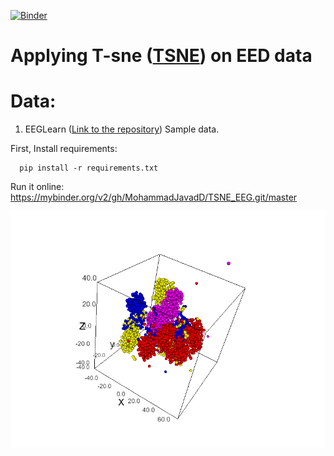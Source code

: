 [![Binder](https://mybinder.org/badge_logo.svg)](https://mybinder.org/v2/gh/MohammadJavadD/TSNE_EEG.git/master)

# Applying T-sne ([TSNE](https://scikit-learn.org/stable/modules/generated/sklearn.manifold.TSNE.html)) on EED data

# Data:


1) EEGLearn ([Link to the repository](https://github.com/pbashivan/EEGLearn)) Sample data.

First, Install requirements:

```
  pip install -r requirements.txt
```
Run it online:
https://mybinder.org/v2/gh/MohammadJavadD/TSNE_EEG.git/master

![EEGLearn](Img/EEGLEARN.png)


